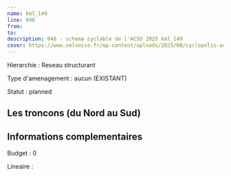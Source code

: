 ```yaml
---
name: kml_149 
line: 948
from: 
to:  
description: 948 - schema cyclable de l'ACSO 2025 kml_149 
cover: https://www.velooise.fr/wp-content/uploads/2025/08/cyclopolis-acso-948.jpg
---
```

Hierarchie : Reseau structurant

Type d'amenagement : aucun (EXISTANT)

Statut : planned

## Les troncons (du Nord au Sud)

## Informations complementaires

Budget  : 0 

Lineaire :

